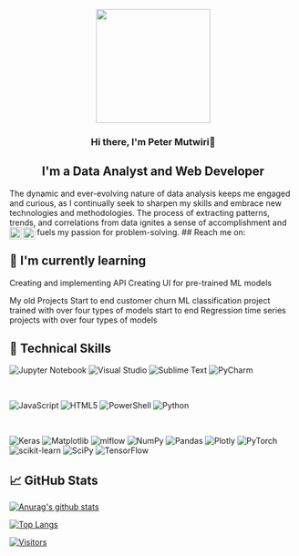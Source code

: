 <p align="center">
  <img width="200" height="200" src="https://github.com/PETERMUTWIRI/PETERMUTWIRI/issues/1#issue-1816020194">
</p>
<h3 align="center">
Hi there, I'm Peter Mutwiri👋
</h3>


<h2 align="center">
I'm a Data Analyst and Web Developer
</h2>
The dynamic and ever-evolving nature of data analysis keeps me engaged and curious, as I continually seek to sharpen my skills and embrace new technologies and methodologies. The process of extracting patterns, trends, and correlations from data ignites a sense of accomplishment and fuels my passion for problem-solving.
## Reach me on:
<a href="https://www.linkedin.com/in/peter-mutwiri-989a72234"><img align="left" src="https://github.com/PETERMUTWIRI/readme-images/blob/main/images/linkedin.svg" Alt="peter mutwiri|linkedin" width="21px"/></a>
<a href="https://peter mutwiri.medium.com/"><img align="left" src="https://github.com/PETERMUTWIRI/readme-images/blob/main/images/medium.svg"Alt="peter mutwiri|medium"  width="21px"/></a>

## 🌱 I'm currently learning
Creating and implementing API
Creating UI for pre-trained ML models

My old Projects
Start to end customer churn ML classification project trained with over four types of models
start to end Regression time series projects with over four types of models
## 💼 Technical Skills
![Jupyter Notebook](https://img.shields.io/badge/jupyter-%23FA0F00.svg?style=for-the-badge&logo=jupyter&logoColor=white)
![Visual Studio](https://img.shields.io/badge/Visual%20Studio-5C2D91.svg?style=for-the-badge&logo=visual-studio&logoColor=white)
![Sublime Text](https://img.shields.io/badge/sublime_text-%23575757.svg?style=for-the-badge&logo=sublime-text&logoColor=important)
![PyCharm](https://img.shields.io/badge/pycharm-143?style=for-the-badge&logo=pycharm&logoColor=black&color=black&labelColor=green)

</br>

![JavaScript](https://img.shields.io/badge/javascript-%23323330.svg?style=for-the-badge&logo=javascript&logoColor=%23F7DF1E)
![HTML5](https://img.shields.io/badge/html5-%23E34F26.svg?style=for-the-badge&logo=html5&logoColor=white)
![PowerShell](https://img.shields.io/badge/PowerShell-%235391FE.svg?style=for-the-badge&logo=powershell&logoColor=white)
![Python](https://img.shields.io/badge/python-3670A0?style=for-the-badge&logo=python&logoColor=ffdd54)

</br>

![Keras](https://img.shields.io/badge/Keras-%23D00000.svg?style=for-the-badge&logo=Keras&logoColor=white)
![Matplotlib](https://img.shields.io/badge/Matplotlib-%23ffffff.svg?style=for-the-badge&logo=Matplotlib&logoColor=black)
![mlflow](https://img.shields.io/badge/mlflow-%23d9ead3.svg?style=for-the-badge&logo=numpy&logoColor=blue)
![NumPy](https://img.shields.io/badge/numpy-%23013243.svg?style=for-the-badge&logo=numpy&logoColor=white)
![Pandas](https://img.shields.io/badge/pandas-%23150458.svg?style=for-the-badge&logo=pandas&logoColor=white)
![Plotly](https://img.shields.io/badge/Plotly-%233F4F75.svg?style=for-the-badge&logo=plotly&logoColor=white)
![PyTorch](https://img.shields.io/badge/PyTorch-%23EE4C2C.svg?style=for-the-badge&logo=PyTorch&logoColor=white)
![scikit-learn](https://img.shields.io/badge/scikit--learn-%23F7931E.svg?style=for-the-badge&logo=scikit-learn&logoColor=white)
![SciPy](https://img.shields.io/badge/SciPy-%230C55A5.svg?style=for-the-badge&logo=scipy&logoColor=%white)
![TensorFlow](https://img.shields.io/badge/TensorFlow-%23FF6F00.svg?style=for-the-badge&logo=TensorFlow&logoColor=white)


## 📈 GitHub Stats 

[
    ![Anurag's github stats](https://github-readme-stats.vercel.app/api?username=PETERMUTWIRI)](https://github.com/PETERMUTWIRI)

[![Top Langs](https://github-readme-stats.vercel.app/api/top-langs/?username=PETERMUTWIRI&layout=compact)](https://github.com/PETERMUTWIRI)

[![Visitors](https://visitor-badge.glitch.me/badge?page_id=PETERMUTWIRI.PETERMUTWIRI)](https://github.com/PETERMUTWIRI)

